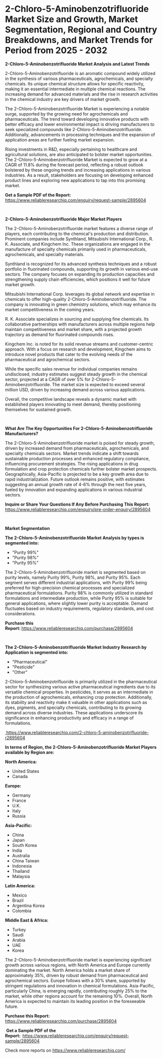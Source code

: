 <p><h1>2-Chloro-5-Aminobenzotrifluoride Market Size and Growth, Market Segmentation, Regional and Country Breakdowns, and Market Trends for Period from 2025 -  2032</h1></p><p><strong>2-Chloro-5-Aminobenzotrifluoride Market Analysis and Latest Trends</strong></p>
<p><p>2-Chloro-5-Aminobenzotrifluoride is an aromatic compound widely utilized in the synthesis of various pharmaceuticals, agrochemicals, and specialty chemicals. Its unique chemical structure allows for specific reactivity, making it an essential intermediate in multiple chemical reactions. The increasing demand for advanced materials and the rise in research activities in the chemical industry are key drivers of market growth.</p><p>The 2-Chloro-5-Aminobenzotrifluoride Market is experiencing a notable surge, supported by the growing need for agrochemicals and pharmaceuticals. The trend toward developing innovative products with better efficacy and lower environmental impact is driving manufacturers to seek specialized compounds like 2-Chloro-5-Aminobenzotrifluoride. Additionally, advancements in processing techniques and the expansion of application areas are further fueling market expansion.</p><p>Rising investments in R&D, especially pertaining to healthcare and agricultural solutions, are also anticipated to bolster market opportunities. The 2-Chloro-5-Aminobenzotrifluoride Market is expected to grow at a CAGR of 11.8% during the forecast period, reflecting a robust outlook bolstered by these ongoing trends and increasing applications in various industries. As a result, stakeholders are focusing on developing enhanced product lines and exploring new applications to tap into this promising market.</p></p>
<p><strong>Get a Sample PDF of the Report:&nbsp;</strong> <a href="https://www.reliableresearchiq.com/enquiry/request-sample/2895604?utm_campaign=2335&utm_medium=2&utm_source=Github&utm_content=ia&utm_term=15032025&utm_id=2-chloro-5-aminobenzotrifluoride">https://www.reliableresearchiq.com/enquiry/request-sample/2895604</a></p>
<p>&nbsp;</p>
<p><strong>2-Chloro-5-Aminobenzotrifluoride Major Market Players</strong></p>
<p><p>The 2-Chloro-5-Aminobenzotrifluoride market features a diverse range of players, each contributing to the chemical's production and distribution. Prominent companies include Synthland, Mitsubishi International Corp., R. K. Associate, and Kingchem Inc. These organizations are engaged in the manufacture of specialty chemicals primarily used in pharmaceuticals, agrochemicals, and specialty materials.</p><p>Synthland is recognized for its advanced synthesis techniques and a robust portfolio in fluorinated compounds, supporting its growth in various end-use sectors. The company focuses on expanding its production capacities and strengthening supply chain efficiencies, which positions it well for future market growth.</p><p>Mitsubishi International Corp. leverages its global network and expertise in chemicals to offer high-quality 2-Chloro-5-Aminobenzotrifluoride. The company is innovating in green chemistry solutions, which may enhance its market competitiveness in the coming years.</p><p>R. K. Associate specializes in sourcing and supplying fine chemicals. Its collaborative partnerships with manufacturers across multiple regions help maintain competitiveness and market share, with a projected growth trajectory as demand for fluorinated compounds rises.</p><p>Kingchem Inc. is noted for its solid revenue streams and customer-centric approach. With a focus on research and development, Kingchem aims to introduce novel products that cater to the evolving needs of the pharmaceutical and agrochemical sectors.</p><p>While the specific sales revenue for individual companies remains undisclosed, industry estimates suggest steady growth in the chemical sector, projected at a CAGR of over 5% for 2-Chloro-5-Aminobenzotrifluoride. The market size is expected to exceed several million USD, driven by increasing demand across various applications.</p><p>Overall, the competitive landscape reveals a dynamic market with established players innovating to meet demand, thereby positioning themselves for sustained growth.</p></p>
<p>&nbsp;</p>
<p><strong>What Are The Key Opportunities For 2-Chloro-5-Aminobenzotrifluoride Manufacturers?</strong></p>
<p><p>The 2-Chloro-5-Aminobenzotrifluoride market is poised for steady growth, driven by increased demand from pharmaceuticals, agrochemicals, and specialty chemicals sectors. Market trends indicate a shift towards sustainable production processes and enhanced regulatory compliance, influencing procurement strategies. The rising applications in drug formulation and crop protection chemicals further bolster market prospects. Geographically, Asia-Pacific is projected to be a key growth area due to rapid industrialization. Future outlook remains positive, with estimates suggesting an annual growth rate of 4-6% through the next five years, fueled by innovation and expanding applications in various industrial sectors.</p></p>
<p><strong>Inquire or Share Your Questions If Any Before Purchasing This Report:</strong> <a href="https://www.reliableresearchiq.com/enquiry/pre-order-enquiry/2895604?utm_campaign=2335&utm_medium=2&utm_source=Github&utm_content=ia&utm_term=15032025&utm_id=2-chloro-5-aminobenzotrifluoride">https://www.reliableresearchiq.com/enquiry/pre-order-enquiry/2895604</a></p>
<p>&nbsp;</p>
<p><strong>Market Segmentation</strong></p>
<p><strong>The 2-Chloro-5-Aminobenzotrifluoride Market Analysis by types is segmented into:</strong></p>
<p><ul><li>"Purity 99%"</li><li>"Purity 98%"</li><li>"Purity 95%"</li></ul></p>
<p><p>The 2-Chloro-5-Aminobenzotrifluoride market is segmented based on purity levels, namely Purity 99%, Purity 98%, and Purity 95%. Each segment serves different industrial applications, with Purity 99% being preferred for high-precision chemical processes and specialized pharmaceutical formulations. Purity 98% is commonly utilized in standard formulations and intermediate production, while Purity 95% is suitable for general applications, where slightly lower purity is acceptable. Demand fluctuates based on industry requirements, regulatory standards, and cost considerations.</p></p>
<p><strong>Purchase this Report:&nbsp;</strong><a href="https://www.reliableresearchiq.com/purchase/2895604?utm_campaign=2335&utm_medium=2&utm_source=Github&utm_content=ia&utm_term=15032025&utm_id=2-chloro-5-aminobenzotrifluoride">https://www.reliableresearchiq.com/purchase/2895604</a></p>
<p>&nbsp;</p>
<p><strong>The 2-Chloro-5-Aminobenzotrifluoride Market Industry Research by Application is segmented into:</strong></p>
<p><ul><li>"Pharmaceutical"</li><li>"Pesticide"</li><li>"Other"</li></ul></p>
<p><p>2-Chloro-5-Aminobenzotrifluoride is primarily utilized in the pharmaceutical sector for synthesizing various active pharmaceutical ingredients due to its versatile chemical properties. In pesticides, it serves as an intermediate in the production of agrochemicals, enhancing crop protection. Additionally, its stability and reactivity make it valuable in other applications such as dyes, pigments, and specialty chemicals, contributing to its growing demand across diverse industries. These applications underscore its significance in enhancing productivity and efficacy in a range of formulations.</p></p>
<p><a href="https://www.reliableresearchiq.com/2-chloro-5-aminobenzotrifluoride-r2895604?utm_campaign=2335&utm_medium=2&utm_source=Github&utm_content=ia&utm_term=15032025&utm_id=2-chloro-5-aminobenzotrifluoride">&nbsp;https://www.reliableresearchiq.com/2-chloro-5-aminobenzotrifluoride-r2895604</a></p>
<p><strong>In terms of Region, the 2-Chloro-5-Aminobenzotrifluoride Market Players available by Region are:</strong></p>
<p>
    <p> <strong> North America: </strong>
        <ul>
            <li>United States</li>
            <li>Canada</li>
        </ul>
        </p> 
    <p> <strong> Europe: </strong>
        <ul>
            <li>Germany</li>
            <li>France</li>
            <li>U.K.</li>
            <li>Italy</li>
            <li>Russia</li>
        </ul>
        </p> 
    <p> <strong> Asia-Pacific: </strong>
        <ul>
            <li>China</li>
            <li>Japan</li>
            <li>South Korea</li>
            <li>India</li>
            <li>Australia</li>
            <li>China Taiwan</li>
            <li>Indonesia</li>
            <li>Thailand</li>
            <li>Malaysia</li>
        </ul>
        </p> 
    <p> <strong> Latin America: </strong>
        <ul>
            <li>Mexico</li>
            <li>Brazil</li>
            <li>Argentina Korea</li>
            <li>Colombia</li>
        </ul>
        </p> 
    <p> <strong> Middle East & Africa: </strong>
        <ul>
            <li>Turkey</li>
            <li>Saudi</li>
            <li>Arabia</li>
            <li>UAE</li>
            <li>Korea</li>
        </ul>
    </p>
    </p>
<p><p>The 2-Chloro-5-Aminobenzotrifluoride market is experiencing significant growth across various regions, with North America and Europe currently dominating the market. North America holds a market share of approximately 35%, driven by robust demand from pharmaceutical and agrochemical sectors. Europe follows with a 30% share, supported by stringent regulations and innovation in chemical formulations. Asia-Pacific, particularly China, is emerging rapidly, contributing roughly 25% to the market, while other regions account for the remaining 10%. Overall, North America is expected to maintain its leading position in the foreseeable future.</p></p>
<p><strong>Purchase this Report: </strong><a href="https://www.reliableresearchiq.com/purchase/2895604?utm_campaign=2335&utm_medium=2&utm_source=Github&utm_content=ia&utm_term=15032025&utm_id=2-chloro-5-aminobenzotrifluoride">https://www.reliableresearchiq.com/purchase/2895604</a></p>
<p>&nbsp;<strong>Get a Sample PDF of the Report:&nbsp;&nbsp;</strong><a href="https://www.reliableresearchiq.com/enquiry/request-sample/2895604?utm_campaign=2335&utm_medium=2&utm_source=Github&utm_content=ia&utm_term=15032025&utm_id=2-chloro-5-aminobenzotrifluoride">https://www.reliableresearchiq.com/enquiry/request-sample/2895604</a></p>
<p><strong></strong></p>
<p>Check more reports on <a href="https://www.reliableresearchiq.com/?utm_campaign=2335&utm_medium=2&utm_source=Github&utm_content=ia&utm_term=15032025&utm_id=2-chloro-5-aminobenzotrifluoride">https://www.reliableresearchiq.com/</a></p>
